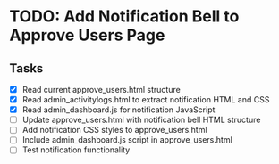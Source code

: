 # TODO: Add Notification Bell to Approve Users Page

## Tasks
- [x] Read current approve_users.html structure
- [x] Read admin_activitylogs.html to extract notification HTML and CSS
- [x] Read admin_dashboard.js for notification JavaScript
- [ ] Update approve_users.html with notification bell HTML structure
- [ ] Add notification CSS styles to approve_users.html
- [ ] Include admin_dashboard.js script in approve_users.html
- [ ] Test notification functionality
